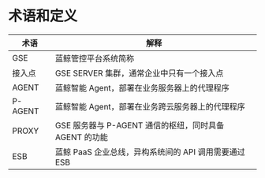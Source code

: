 # 术语和定义

| 术语 | 解释 |
|---|---|
| GSE     |	蓝鲸管控平台系统简称 |
| 接入点   | GSE SERVER 集群，通常企业中只有一个接入点 |
| AGENT   |	蓝鲸智能 Agent，部署在业务服务器上的代理程序 |
| P-AGENT |	蓝鲸智能 Agent，部署在业务跨云服务器上的代理程序 |
| PROXY   |	GSE 服务器与 P-AGENT 通信的枢纽，同时具备 AGENT 的功能 |
| ESB     | 蓝鲸 PaaS 企业总线，异构系统间的 API 调用需要通过 ESB |
